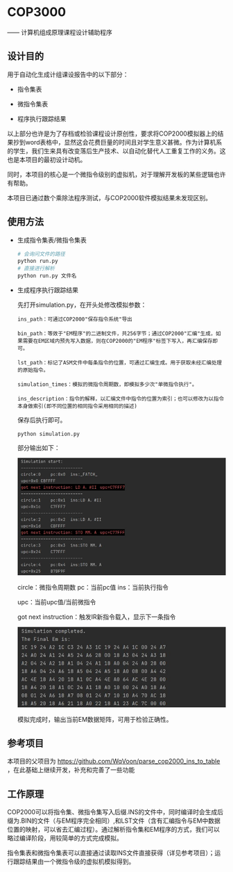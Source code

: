 # COP3000

—— 计算机组成原理课程设计辅助程序



## 设计目的

用于自动化生成计组课设报告中的以下部分：

+ 指令集表

+ 微指令集表

+ 程序执行跟踪结果

以上部分也许是为了存档或检验课程设计原创性，要求将COP2000模拟器上的结果抄到word表格中，显然这会花费巨量的时间且对学生意义甚微。作为计算机系的学生，我们生来具有改变落后生产技术、以自动化替代人工重复工作的义务。这也是本项目的最初设计动机。

同时，本项目的核心是一个微指令级别的虚拟机，对于理解开发板的某些逻辑也许有帮助。

本项目已通过数个乘除法程序测试，与COP2000软件模拟结果未发现区别。



## 使用方法

+ 生成指令集表/微指令集表

  ```python
  # 会询问文件的路径
  python run.py
  # 直接进行解析
  python run.py 文件名
  ```

+ 生成程序执行跟踪结果

  先打开simulation.py，在开头处修改模拟参数：

  ```
  ins_path：可通过COP2000"保存指令系统"导出
  
  bin_path：等效于"EM程序"的二进制文件，共256字节；通过COP2000"汇编"生成，如果需要在EM区域内预先写入数据，则在COP2000的"EM程序"标签下写入，再汇编保存即可。
  
  lst_path：标记了ASM文件中每条指令的位置，可通过汇编生成。用于获取未经汇编处理的原始指令。
  
  simulation_times：模拟的微指令周期数，即模拟多少次"单微指令执行"。
  
  ins_description：指令的解释，以汇编文件中指令的位置为索引；也可以修改为以指令本身做索引(即不同位置的相同指令采用相同的描述)
  ```

  保存后执行即可。

  ```
  python simulation.py
  ```

  部分输出如下：

  <img src="assets\img1.jpg" alt="img1"  />

  circle：微指令周期数	pc：当前pc值	ins：当前执行指令

  upc：当前upc值/当前微指令

  got next instruction：触发IR新指令载入，显示下一条指令

  ![img2](assets\img2.jpg)

  模拟完成时，输出当前EM数据矩阵，可用于检验正确性。



## 参考项目

本项目的父项目为 https://github.com/WqVoon/parse_cop2000_ins_to_table ，在此基础上继续开发，补充和完善了一些功能



## 工作原理

COP2000可以将指令集、微指令集写入后缀.INS的文件中，同时编译时会生成后缀为.BIN的文件（与EM程序完全相同）,和LST文件（含有汇编指令与EM中数据位置的映射，可以省去汇编过程）。通过解析指令集和EM程序的方式，我们可以略过编译阶段，用较简单的方式完成模拟。

指令集表和微指令集表可以直接通过读取INS文件直接获得（详见参考项目）；运行跟踪结果由一个微指令级的虚拟机模拟得到。